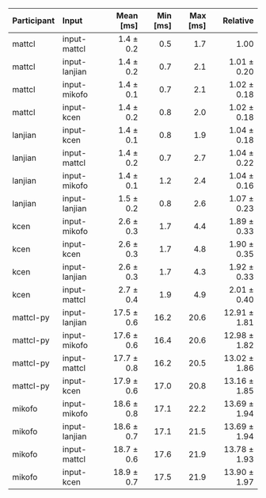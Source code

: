 | Participant | Input | Mean [ms] | Min [ms] | Max [ms] | Relative |
|:---|:---|---:|---:|---:|---:|
| mattcl | input-mattcl | 1.4 ± 0.2 | 0.5 | 1.7 | 1.00 |
| mattcl | input-lanjian | 1.4 ± 0.2 | 0.7 | 2.1 | 1.01 ± 0.20 |
| mattcl | input-mikofo | 1.4 ± 0.1 | 0.7 | 2.1 | 1.02 ± 0.18 |
| mattcl | input-kcen | 1.4 ± 0.2 | 0.8 | 2.0 | 1.02 ± 0.18 |
| lanjian | input-kcen | 1.4 ± 0.1 | 0.8 | 1.9 | 1.04 ± 0.18 |
| lanjian | input-mattcl | 1.4 ± 0.2 | 0.7 | 2.7 | 1.04 ± 0.22 |
| lanjian | input-mikofo | 1.4 ± 0.1 | 1.2 | 2.4 | 1.04 ± 0.16 |
| lanjian | input-lanjian | 1.5 ± 0.2 | 0.8 | 2.6 | 1.07 ± 0.23 |
| kcen | input-mikofo | 2.6 ± 0.3 | 1.7 | 4.4 | 1.89 ± 0.33 |
| kcen | input-kcen | 2.6 ± 0.3 | 1.7 | 4.8 | 1.90 ± 0.35 |
| kcen | input-lanjian | 2.6 ± 0.3 | 1.7 | 4.3 | 1.92 ± 0.33 |
| kcen | input-mattcl | 2.7 ± 0.4 | 1.9 | 4.9 | 2.01 ± 0.40 |
| mattcl-py | input-lanjian | 17.5 ± 0.6 | 16.2 | 20.6 | 12.91 ± 1.81 |
| mattcl-py | input-mikofo | 17.6 ± 0.6 | 16.4 | 20.6 | 12.98 ± 1.82 |
| mattcl-py | input-mattcl | 17.7 ± 0.8 | 16.2 | 20.5 | 13.02 ± 1.86 |
| mattcl-py | input-kcen | 17.9 ± 0.6 | 17.0 | 20.8 | 13.16 ± 1.85 |
| mikofo | input-mikofo | 18.6 ± 0.8 | 17.1 | 22.2 | 13.69 ± 1.94 |
| mikofo | input-lanjian | 18.6 ± 0.7 | 17.1 | 21.5 | 13.69 ± 1.94 |
| mikofo | input-mattcl | 18.7 ± 0.6 | 17.6 | 21.9 | 13.78 ± 1.93 |
| mikofo | input-kcen | 18.9 ± 0.7 | 17.5 | 21.9 | 13.90 ± 1.97 |
